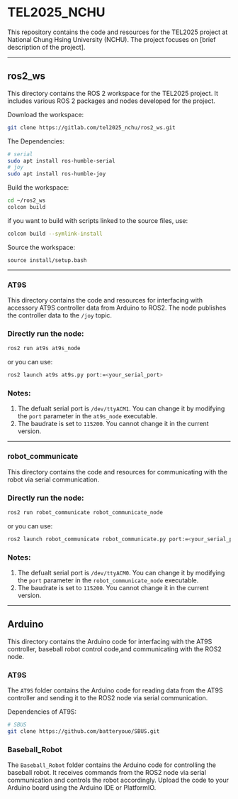 # TEL2025_NCHU

This repository contains the code and resources for the TEL2025 project at National Chung Hsing University (NCHU). The project focuses on [brief description of the project].

---
## ros2_ws
This directory contains the ROS 2 workspace for the TEL2025 project. It includes various ROS 2 packages and nodes developed for the project.

Download the workspace:
```bash
git clone https://gitlab.com/tel2025_nchu/ros2_ws.git
```

The Dependencies:
```bash
# serial
sudo apt install ros-humble-serial
# joy
sudo apt install ros-humble-joy
```

Build the workspace:
```bash
cd ~/ros2_ws
colcon build
```
if you want to build with scripts linked to the source files, use:
```bash
colcon build --symlink-install
```

Source the workspace:
```
source install/setup.bash
```

---
### AT9S
This directory contains the code and resources for interfacing with accessory AT9S controller data from Arduino to ROS2.
The node publishes the controller data to the `/joy` topic.

### Directly run the node:
```bash
ros2 run at9s at9s_node
```
or you can use:
```bash
ros2 launch at9s at9s.py port:=<your_serial_port>
```

### Notes:
1. The defualt serial port is `/dev/ttyACM1`. You can change it by modifying the `port` parameter in the `at9s_node` executable.
2. The baudrate is set to `115200`. You cannot change it in the current version.

---
### robot_communicate
This directory contains the code and resources for communicating with the robot via serial communication.

### Directly run the node:
```bash
ros2 run robot_communicate robot_communicate_node
```
or you can use:
```bash
ros2 launch robot_communicate robot_communicate.py port:=<your_serial_port>
```
### Notes:
1. The defualt serial port is `/dev/ttyACM0`. You can change it by modifying the `port` parameter in the `robot_communicate_node` executable.
2. The baudrate is set to `115200`. You cannot change it in the current version.

---
## Arduino
This directory contains the Arduino code for interfacing with the AT9S controller, baseball robot control code,and communicating with the ROS2 node.

### AT9S
The `AT9S` folder contains the Arduino code for reading data from the AT9S controller and sending it to the ROS2 node via serial communication.

Dependencies of AT9S:
```bash
# SBUS
git clone https://github.com/batteryouo/SBUS.git
```


### Baseball_Robot
The `Baseball_Robot` folder contains the Arduino code for controlling the baseball robot. It
receives commands from the ROS2 node via serial communication and controls the robot accordingly.
Upload the code to your Arduino board using the Arduino IDE or PlatformIO.